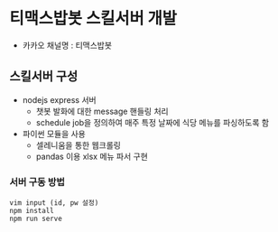# 티맥스밥봇 스킬서버 개발
* 카카오 채널명 : 티맥스밥봇
## 스킬서버 구성
* nodejs express 서버
  * 챗봇 발화에 대한 message 핸들링 처리
  * schedule job을 정의하여 매주 특정 날짜에 식당 메뉴를 파싱하도록 함
* 파이썬 모듈을 사용
  * 셀레니움을 통한 웹크롤링
  * pandas 이용 xlsx 메뉴 파서 구현
### 서버 구동 방법
```
vim input (id, pw 설정)
npm install
npm run serve
```
